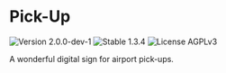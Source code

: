 # Pick-Up

![Version 2.0.0-dev-1](https://badgen.net/badge/Version/2.0.0-dev-1/FFaa00)
![Stable 1.3.4](https://badgen.net/badge/1.3.4/None/00aa00)
![License AGPLv3](https://badgen.net/badge/License/AGPLv3/552b55)

A wonderful digital sign for airport pick-ups.
